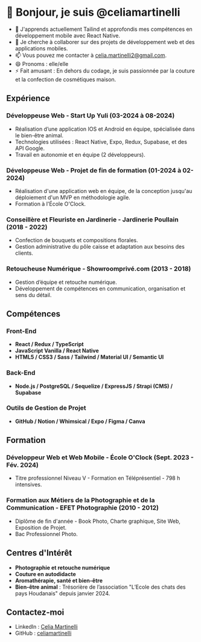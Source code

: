 # 👋 Bonjour, je suis @celiamartinelli

- 🌱 J'apprends actuellement Tailind et approfondis mes compétences en développement mobile avec React Native.
- 💞️ Je cherche à collaborer sur des projets de développement web et des applications mobiles.
- 📫 Vous pouvez me contacter à celia.martinelli2@gmail.com.
- 😄 Pronoms : elle/elle
- ⚡ Fait amusant : En dehors du codage, je suis passionnée par la couture et la confection de cosmétiques maison.

## Expérience

### Développeuse Web - Start Up Yuli (03-2024 à 08-2024)
- Réalisation d’une application IOS et Android en équipe, spécialisée dans le bien-être animal.
- Technologies utilisées : React Native, Expo, Redux, Supabase, et des API Google.
- Travail en autonomie et en équipe (2 développeurs).

### Développeuse Web - Projet de fin de formation (01-2024 à 02-2024)
- Réalisation d'une application web en équipe, de la conception jusqu'au déploiement d'un MVP en méthodologie agile.
- Formation à l'École O'Clock.

### Conseillère et Fleuriste en Jardinerie - Jardinerie Poullain (2018 - 2022)
- Confection de bouquets et compositions florales.
- Gestion administrative du pôle caisse et adaptation aux besoins des clients.

### Retoucheuse Numérique - Showroomprivé.com  (2013 - 2018)
- Gestion d’équipe et retouche numérique.
- Développement de compétences en communication, organisation et sens du détail.

## Compétences

### Front-End
- **React / Redux / TypeScript**
- **JavaScript Vanilla / React Native**
- **HTML5 / CSS3 / Sass / Tailwind / Material UI / Semantic UI**

### Back-End
- **Node.js / PostgreSQL / Sequelize / ExpressJS / Strapi (CMS) / Supabase**

### Outils de Gestion de Projet
- **GitHub / Notion / Whimsical / Expo / Figma / Canva**

## Formation

### Développeur Web et Web Mobile - École O'Clock (Sept. 2023 - Fév. 2024)
- Titre professionnel Niveau V - Formation en Téléprésentiel - 798 h intensives.

### Formation aux Métiers de la Photographie et de la Communication - EFET Photographie (2010 - 2012)
- Diplôme de fin d'année - Book Photo, Charte graphique, Site Web, Exposition de Projet.
- Bac Professionnel Photo.

## Centres d'Intérêt
- **Photographie et retouche numérique**
- **Couture en autodidacte**
- **Aromathérapie, santé et bien-être**
- **Bien-être animal** : Trésorière de l’association "L’Ecole des chats des pays Houdanais" depuis janvier 2024.

## Contactez-moi

- LinkedIn : [Celia Martinelli](https://www.linkedin.com/in/celiamartinelli)
- GitHub : [celiamartinelli](https://github.com/celiamartinelli)

